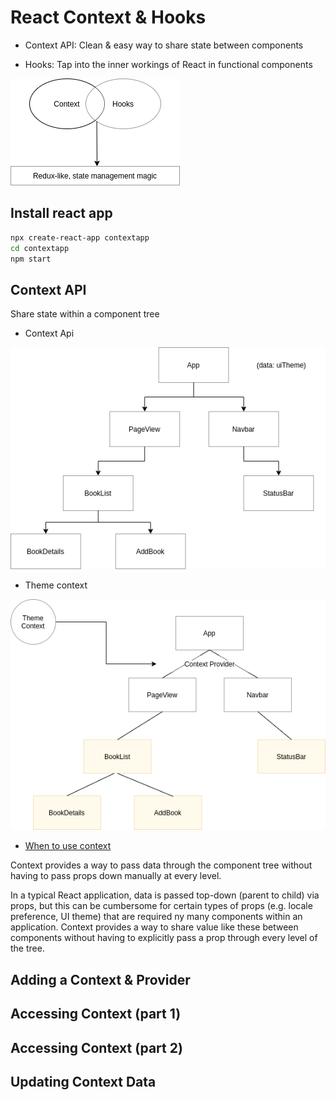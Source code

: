 # React Context & Hooks

* Context API: Clean & easy way to share state between components

* Hooks: Tap into the inner workings of React in functional components

![diagram1](images/diagram1.png)

## Install react app

```sh
npx create-react-app contextapp
cd contextapp
npm start
```

## Context API

Share state within a component tree

* Context Api

![Context Api](images/contextapi.png)

* Theme context

![Theme Context](images/themecontext.png)

* [When to use context](https://reactjs.org/docs/context.html#when-to-use-context)

Context provides a way to pass data through the component tree without having to pass props down manually at every level.

In a typical React application, data is passed top-down (parent to child) via props, but this can be cumbersome for certain types of props (e.g. locale preference, UI theme) that are required ny many components within an application. Context provides a way to share value like these between components without having to explicitly pass a prop through every level of the tree.

## Adding a Context & Provider

## Accessing Context (part 1)

## Accessing Context (part 2)

## Updating Context Data